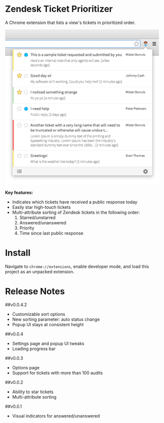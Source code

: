 # Zendesk Ticket Prioritizer

A Chrome extension that lists a view's tickets in prioritized order.

![Popup](/screenshots/0-0-4/popup.png)

**Key features:**

* Indicates which tickets have received a public response today
* Easily star high-touch tickets 
* Multi-attribute sorting of Zendesk tickets in the following order:
  1. Starred/unstarred
  2. Answered/unanswered
  3. Priority
  4. Time since last public response

# Install

Navigate to `chrome://extensions`, enable developer mode, and load this project as an unpacked extension.

# Release Notes

##v0.0.4.2
* Customizable sort options
* New sorting parameter: auto status change
* Popup UI stays at consistent height

##v0.0.4
* Settings page and popup UI tweaks
* Loading progress bar

##v0.0.3
* Options page
* Support for tickets with more than 100 audits

##v0.0.2
* Ability to star tickets
* Multi-attribute sorting

##v0.0.1
* Visual indicators for answered/unanswered